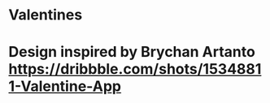 # Valentines 
# Design inspired by Brychan Artanto https://dribbble.com/shots/15348811-Valentine-App
#
#